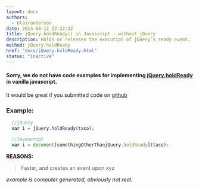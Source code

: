 ```yaml
---
layout: docs
authors:
  - blairanderson
date: 2014-08-12 22:22:22
title: jQuery.holdReady() in Javascript - without jQuery
description: Holds or releases the execution of jQuery’s ready event.
method: jQuery.holdReady
href: "docs/jQuery.holdReady.html"
status: "inactive"
---
```


#### Sorry, we do not have code examples for implementing [jQuery.holdReady](http://api.jquery.com/jQuery.holdReady/) in vanilla javascript.

It would be great if you submitted code on [github](https://github.com/blairanderson/without-jquery/blob/master/docs/jQuery.holdReady.md)

### Example:

```javascript
  //jQuery
  var i = jQuery.holdReady(taco);

  //Javascript
  var i = document[somethingOtherThanjQuery.holdReady](taco);

```

**REASONS:**
> Faster, and creates an event upon xyz

*example is computer generated, obviously not real.*
